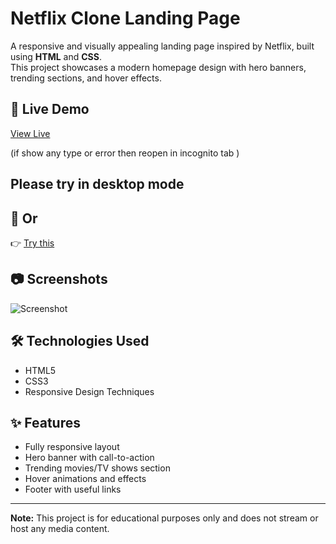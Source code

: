 # Netflix Clone Landing Page

A responsive and visually appealing landing page inspired by Netflix, built using **HTML** and **CSS**.  
This project showcases a modern homepage design with hero banners, trending sections, and hover effects.

## 🚀 Live Demo
[View Live](https://isuumitt.github.io/netflix-clone/)

(if show any type or error then reopen in incognito tab )

## Please try in desktop mode 

## 🔗 Or
👉 [Try this ](https://dashing-faloodeh-0bfd2c.netlify.app/)


## 📷 Screenshots
![Screenshot](screenshot.png)

## 🛠 Technologies Used
- HTML5
- CSS3
- Responsive Design Techniques

## ✨ Features
- Fully responsive layout
- Hero banner with call-to-action
- Trending movies/TV shows section
- Hover animations and effects
- Footer with useful links

---

**Note:** This project is for educational purposes only and does not stream or host any media content.



